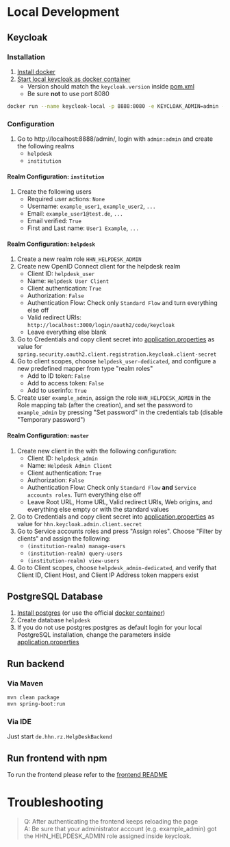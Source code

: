 # Local Development
## Keycloak 
### Installation
1. [Install docker](https://docs.docker.com/engine/install/)
2. [Start local keycloak as docker container](https://www.keycloak.org/getting-started/getting-started-docker)
   - Version should match the `keycloak.version` inside [pom.xml](pom.xml)
   - Be sure **not** to use port 8080
   
```bash
docker run --name keycloak-local -p 8888:8080 -e KEYCLOAK_ADMIN=admin -e KEYCLOAK_ADMIN_PASSWORD=admin quay.io/keycloak/keycloak:22.0.4 start-dev
```

### Configuration
1. Go to http://localhost:8888/admin/, login with `admin:admin` and create the following realms
   - `helpdesk` 
   - `institution`

#### Realm Configuration: `institution`
1. Create the following users
   - Required user actions: `None`
   - Username: `example_user1`, `example_user2`, `...`
   - Email: `example_user1@test.de`, `...`
   - Email verified: `True`
   - First and Last name: `User1 Example`, `...`

#### Realm Configuration: `helpdesk`
1. Create a new realm role `HHN_HELPDESK_ADMIN`
2. Create new OpenID Connect client for the helpdesk realm
   - Client ID: `helpdesk_user`
   - Name: `Helpdesk User Client`
   - Client authentication: `True`
   - Authorization: `False`
   - Authentication Flow: Check only `Standard Flow` and turn everything else off 
   - Valid redirect URIs: `http://localhost:3000/login/oauth2/code/keycloak`
   - Leave everything else blank
3. Go to Credentials and copy client secret into [application.properties](src/main/resources/application.properties) as value for `spring.security.oauth2.client.registration.keycloak.client-secret`
4. Go to client scopes, choose `helpdesk_user-dedicated`, and configure a new predefined mapper from type "realm roles"
   - Add to ID token: `False`
   - Add to access token: `False`
   - Add to userinfo: `True`
5. Create user `example_admin`, assign the role `HHN_HELPDESK_ADMIN` in the Role mapping tab (after the creation), and set the password to `example_admin` by pressing "Set password" in the credentials tab (disable "Temporary password")

#### Realm Configuration: `master`

1. Create new client in the with the following configuration:
   - Client ID: `helpdesk_admin` 
   - Name: `Helpdesk Admin Client`
   - Client authentication: `True`
   - Authorization: `False`
   - Authentication Flow: Check only `Standard Flow` **and** `Service accounts roles`. Turn everything else off
   - Leave Root URL, Home URL, Valid redirect URIs, Web origins, and everything else empty or with the standard values
2. Go to Credentials and copy client secret into [application.properties](src/main/resources/application.properties) as value for `hhn.keycloak.admin.client.secret`
3. Go to Service accounts roles and press "Assign roles". Choose "Filter by clients" and assign the following:
     - `(institution-realm) manage-users`
     - `(institution-realm) query-users`
     - `(institution-realm) view-users`
4. Go to Client scopes, choose `helpdesk_admin-dedicated`, and verify that Client ID, Client Host, and Client IP Address token mappers exist

## PostgreSQL Database 
1. [Install postgres](https://www.postgresql.org/download/) (or use the official [docker container](https://hub.docker.com/_/postgres))
2. Create database `helpdesk`
3. If you do not use postgres:postgres as default login for your local PostgreSQL installation, change the parameters inside [application.properties](src/main/resources/application.properties)

## Run backend 

### Via Maven 

```bash
mvn clean package
mvn spring-boot:run
```

### Via IDE

Just start `de.hhn.rz.HelpDeskBackend`

## Run frontend with npm
To run the frontend please refer to the [frontend README](../hhn-helpdesk-frontend/README.md)

# Troubleshooting
> Q: After authenticating the frontend keeps reloading the page  
> A: Be sure that your administrator account (e.g. example_admin) got the HHN_HELPDESK_ADMIN role assigned inside keycloak.